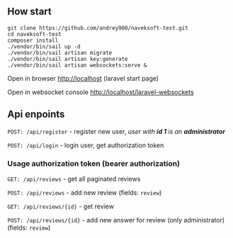 ## How start
```
git clone https://github.com/andrey900/naveksoft-test.git
cd naveksoft-test
composer install
./vendor/bin/sail up -d
./vendor/bin/sail artisan migrate
./vendor/bin/sail artisan key:generate
./vendor/bin/sail artisan websockets:serve &
```
Open in browser [http://localhost](http://localhost) (laravel start page)

Open in websocket console [http://localhost/laravel-websockets](http://localhost/laravel-websockets)

## Api enpoints

``POST: /api/register`` - register new user, _user with **id 1** is an **administrator**_

``POST: /api/login`` - login user, get authorization token

### Usage authorization token (bearer authorization)
``GET: /api/reviews`` - get all paginated reviews

``POST: /api/reviews`` - add new review (fields: `review`)

``GET: /api/reviews/{id}`` - get review

``POST: /api/reviews/{id}`` - add new answer for review (only administrator) (fields: `review`)
